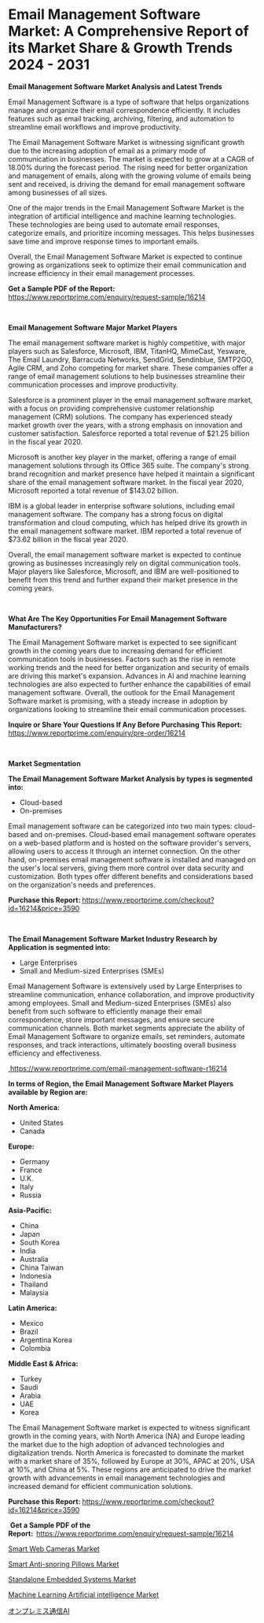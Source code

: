 <p><h1>Email Management Software Market: A Comprehensive Report of its Market Share & Growth Trends 2024 - 2031</h1></p><p><strong>Email Management Software Market Analysis and Latest Trends</strong></p>
<p><p>Email Management Software is a type of software that helps organizations manage and organize their email correspondence efficiently. It includes features such as email tracking, archiving, filtering, and automation to streamline email workflows and improve productivity.</p><p>The Email Management Software Market is witnessing significant growth due to the increasing adoption of email as a primary mode of communication in businesses. The market is expected to grow at a CAGR of 18.00% during the forecast period. The rising need for better organization and management of emails, along with the growing volume of emails being sent and received, is driving the demand for email management software among businesses of all sizes.</p><p>One of the major trends in the Email Management Software Market is the integration of artificial intelligence and machine learning technologies. These technologies are being used to automate email responses, categorize emails, and prioritize incoming messages. This helps businesses save time and improve response times to important emails.</p><p>Overall, the Email Management Software Market is expected to continue growing as organizations seek to optimize their email communication and increase efficiency in their email management processes.</p></p>
<p><strong>Get a Sample PDF of the Report:&nbsp;</strong> <a href="https://www.reportprime.com/enquiry/request-sample/16214">https://www.reportprime.com/enquiry/request-sample/16214</a></p>
<p>&nbsp;</p>
<p><strong>Email Management Software Major Market Players</strong></p>
<p><p>The email management software market is highly competitive, with major players such as Salesforce, Microsoft, IBM, TitanHQ, MimeCast, Yesware, The Email Laundry, Barracuda Networks, SendGrid, Sendinblue, SMTP2GO, Agile CRM, and Zoho competing for market share. These companies offer a range of email management solutions to help businesses streamline their communication processes and improve productivity.</p><p>Salesforce is a prominent player in the email management software market, with a focus on providing comprehensive customer relationship management (CRM) solutions. The company has experienced steady market growth over the years, with a strong emphasis on innovation and customer satisfaction. Salesforce reported a total revenue of $21.25 billion in the fiscal year 2020.</p><p>Microsoft is another key player in the market, offering a range of email management solutions through its Office 365 suite. The company's strong brand recognition and market presence have helped it maintain a significant share of the email management software market. In the fiscal year 2020, Microsoft reported a total revenue of $143.02 billion.</p><p>IBM is a global leader in enterprise software solutions, including email management software. The company has a strong focus on digital transformation and cloud computing, which has helped drive its growth in the email management software market. IBM reported a total revenue of $73.62 billion in the fiscal year 2020.</p><p>Overall, the email management software market is expected to continue growing as businesses increasingly rely on digital communication tools. Major players like Salesforce, Microsoft, and IBM are well-positioned to benefit from this trend and further expand their market presence in the coming years.</p></p>
<p>&nbsp;</p>
<p><strong>What Are The Key Opportunities For Email Management Software Manufacturers?</strong></p>
<p><p>The Email Management Software market is expected to see significant growth in the coming years due to increasing demand for efficient communication tools in businesses. Factors such as the rise in remote working trends and the need for better organization and security of emails are driving this market's expansion. Advances in AI and machine learning technologies are also expected to further enhance the capabilities of email management software. Overall, the outlook for the Email Management Software market is promising, with a steady increase in adoption by organizations looking to streamline their email communication processes.</p></p>
<p><strong>Inquire or Share Your Questions If Any Before Purchasing This Report:</strong> <a href="https://www.reportprime.com/enquiry/pre-order/16214">https://www.reportprime.com/enquiry/pre-order/16214</a></p>
<p>&nbsp;</p>
<p><strong>Market Segmentation</strong></p>
<p><strong>The Email Management Software Market Analysis by types is segmented into:</strong></p>
<p><ul><li>Cloud-based</li><li>On-premises</li></ul></p>
<p><p>Email management software can be categorized into two main types: cloud-based and on-premises. Cloud-based email management software operates on a web-based platform and is hosted on the software provider's servers, allowing users to access it through an internet connection. On the other hand, on-premises email management software is installed and managed on the user's local servers, giving them more control over data security and customization. Both types offer different benefits and considerations based on the organization's needs and preferences.</p></p>
<p><strong>Purchase this Report:&nbsp;</strong><a href="https://www.reportprime.com/checkout?id=16214&price=3590">https://www.reportprime.com/checkout?id=16214&price=3590</a></p>
<p>&nbsp;</p>
<p><strong>The Email Management Software Market Industry Research by Application is segmented into:</strong></p>
<p><ul><li>Large Enterprises</li><li>Small and Medium-sized Enterprises (SMEs)</li></ul></p>
<p><p>Email Management Software is extensively used by Large Enterprises to streamline communication, enhance collaboration, and improve productivity among employees. Small and Medium-sized Enterprises (SMEs) also benefit from such software to efficiently manage their email correspondence, store important messages, and ensure secure communication channels. Both market segments appreciate the ability of Email Management Software to organize emails, set reminders, automate responses, and track interactions, ultimately boosting overall business efficiency and effectiveness.</p></p>
<p><a href="https://www.reportprime.com/email-management-software-r16214">&nbsp;https://www.reportprime.com/email-management-software-r16214</a></p>
<p><strong>In terms of Region, the Email Management Software Market Players available by Region are:</strong></p>
<p>
    <p> <strong> North America: </strong>
        <ul>
            <li>United States</li>
            <li>Canada</li>
        </ul>
        </p> 
    <p> <strong> Europe: </strong>
        <ul>
            <li>Germany</li>
            <li>France</li>
            <li>U.K.</li>
            <li>Italy</li>
            <li>Russia</li>
        </ul>
        </p> 
    <p> <strong> Asia-Pacific: </strong>
        <ul>
            <li>China</li>
            <li>Japan</li>
            <li>South Korea</li>
            <li>India</li>
            <li>Australia</li>
            <li>China Taiwan</li>
            <li>Indonesia</li>
            <li>Thailand</li>
            <li>Malaysia</li>
        </ul>
        </p> 
    <p> <strong> Latin America: </strong>
        <ul>
            <li>Mexico</li>
            <li>Brazil</li>
            <li>Argentina Korea</li>
            <li>Colombia</li>
        </ul>
        </p> 
    <p> <strong> Middle East & Africa: </strong>
        <ul>
            <li>Turkey</li>
            <li>Saudi</li>
            <li>Arabia</li>
            <li>UAE</li>
            <li>Korea</li>
        </ul>
    </p>
    </p>
<p><p>The Email Management Software market is expected to witness significant growth in the coming years, with North America (NA) and Europe leading the market due to the high adoption of advanced technologies and digitalization trends. North America is forecasted to dominate the market with a market share of 35%, followed by Europe at 30%, APAC at 20%, USA at 10%, and China at 5%. These regions are anticipated to drive the market growth with advancements in email management technologies and increased demand for efficient communication solutions.</p></p>
<p><strong>Purchase this Report: </strong><a href="https://www.reportprime.com/checkout?id=16214&price=3590">https://www.reportprime.com/checkout?id=16214&price=3590</a></p>
<p>&nbsp;<strong>Get a Sample PDF of the Report:&nbsp;&nbsp;</strong><a href="https://www.reportprime.com/enquiry/request-sample/16214">https://www.reportprime.com/enquiry/request-sample/16214</a></p>
<p><strong></strong></p>
<p><p><a href="https://issuu.com/reportprime-2/docs/smart-web-cameras-market-size-2030.pptx">Smart Web Cameras Market</a></p><p><a href="https://issuu.com/reportprime-2/docs/smart-anti-snoring-pillows-market-size-2030.pptx">Smart Anti-snoring Pillows Market</a></p><p><a href="https://www.linkedin.com/pulse/standalone-embedded-systems-market-insight-trends-growth-forecasted-nyhvc?trackingId=fKTSLMdOH0SqyK%2BcNLrOVA%3D%3D">Standalone Embedded Systems Market</a></p><p><a href="https://www.linkedin.com/pulse/machine-learning-artificial-intelligence-market-size-reveals-8hlac?trackingId=haL7COqTLSakgtjLFA4mgg%3D%3D">Machine Learning Artificial intelligence Market</a></p><p><a href="https://github.com/decker5351/Market-Research-Report-List-1/blob/main/495496782985.md">オンプレミス通信AI</a></p></p>